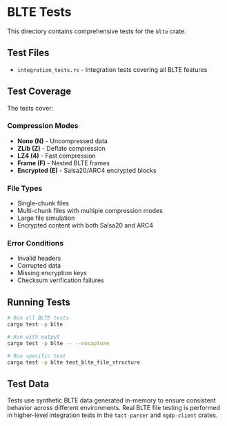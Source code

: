 # BLTE Tests

This directory contains comprehensive tests for the `blte` crate.

## Test Files

- `integration_tests.rs` - Integration tests covering all BLTE features

## Test Coverage

The tests cover:

### Compression Modes
- **None (N)** - Uncompressed data
- **ZLib (Z)** - Deflate compression
- **LZ4 (4)** - Fast compression  
- **Frame (F)** - Nested BLTE frames
- **Encrypted (E)** - Salsa20/ARC4 encrypted blocks

### File Types
- Single-chunk files
- Multi-chunk files with multiple compression modes
- Large file simulation
- Encrypted content with both Salsa20 and ARC4

### Error Conditions
- Invalid headers
- Corrupted data
- Missing encryption keys
- Checksum verification failures

## Running Tests

```bash
# Run all BLTE tests
cargo test -p blte

# Run with output
cargo test -p blte -- --nocapture

# Run specific test
cargo test -p blte test_blte_file_structure
```

## Test Data

Tests use synthetic BLTE data generated in-memory to ensure consistent behavior across different environments. Real BLTE file testing is performed in higher-level integration tests in the `tact-parser` and `ngdp-client` crates.
